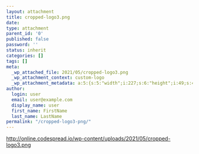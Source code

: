 ```yaml
---
layout: attachment
title: cropped-logo3.png
date: 
type: attachment
parent_id: '0'
published: false
password: ''
status: inherit
categories: []
tags: []
meta:
  _wp_attached_file: 2021/05/cropped-logo3.png
  _wp_attachment_context: custom-logo
  _wp_attachment_metadata: a:5:{s:5:"width";i:227;s:6:"height";i:49;s:4:"file";s:25:"2021/05/cropped-logo3.png";s:5:"sizes";a:1:{s:9:"thumbnail";a:4:{s:4:"file";s:24:"cropped-logo3-150x49.png";s:5:"width";i:150;s:6:"height";i:49;s:9:"mime-type";s:9:"image/png";}}s:10:"image_meta";a:12:{s:8:"aperture";s:1:"0";s:6:"credit";s:0:"";s:6:"camera";s:0:"";s:7:"caption";s:0:"";s:17:"created_timestamp";s:1:"0";s:9:"copyright";s:0:"";s:12:"focal_length";s:1:"0";s:3:"iso";s:1:"0";s:13:"shutter_speed";s:1:"0";s:5:"title";s:0:"";s:11:"orientation";s:1:"0";s:8:"keywords";a:0:{}}}
author:
  login: user
  email: user@example.com
  display_name: user
  first_name: FirstName
  last_name: LastName
permalink: "/cropped-logo3-png/"
---
```

http://online.codespread.io/wp-content/uploads/2021/05/cropped-logo3.png

